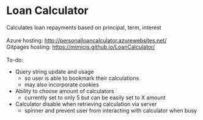 # Loan Calculator <br />
Calculates loan repayments based on principal, term, interest <br />
<br />
Azure hosting: http://personalloancalculator.azurewebsites.net/ <br />
Gitpages hosting: https://mimicjs.github.io/LoanCalculator/ <br />
<br />
To-do: <br />
* Query string update and usage <br />
  - so user is able to bookmark their calculations <br />
  - may also incorporate cookies <br />
* Ability to choose amount of calculators <br />
  - currently set to only 5 but can be easily set to X amount <br />
* Calculator disable when retrieving calculation via server <br />
  - spinner and prevent user from interacting with calculator when busy <br />
